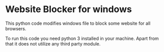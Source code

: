 # Website Blocker for windows

This python code modifies windows file to block some website for all browsers.

To run this code you need python 3 installed in your machine. Apart from that it does not utilize any third party module.